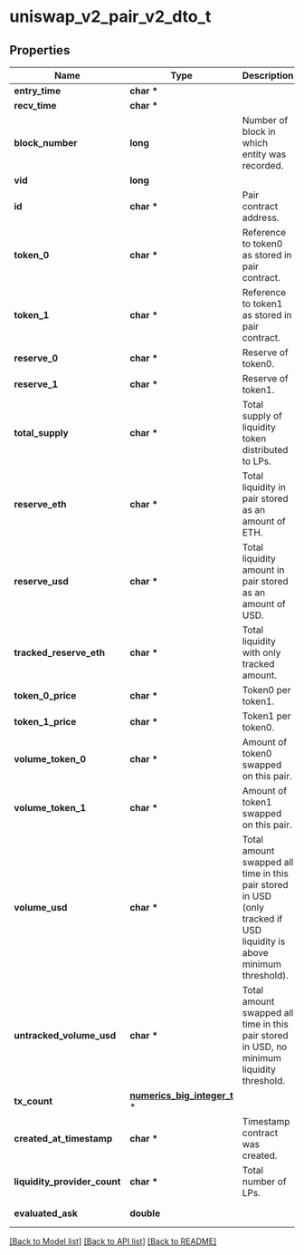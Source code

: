 # uniswap_v2_pair_v2_dto_t

## Properties
Name | Type | Description | Notes
------------ | ------------- | ------------- | -------------
**entry_time** | **char \*** |  | [optional] 
**recv_time** | **char \*** |  | [optional] 
**block_number** | **long** | Number of block in which entity was recorded. | [optional] 
**vid** | **long** |  | [optional] 
**id** | **char \*** | Pair contract address. | [optional] 
**token_0** | **char \*** | Reference to token0 as stored in pair contract. | [optional] 
**token_1** | **char \*** | Reference to token1 as stored in pair contract. | [optional] 
**reserve_0** | **char \*** | Reserve of token0. | [optional] 
**reserve_1** | **char \*** | Reserve of token1. | [optional] 
**total_supply** | **char \*** | Total supply of liquidity token distributed to LPs. | [optional] 
**reserve_eth** | **char \*** | Total liquidity in pair stored as an amount of ETH. | [optional] 
**reserve_usd** | **char \*** | Total liquidity amount in pair stored as an amount of USD. | [optional] 
**tracked_reserve_eth** | **char \*** | Total liquidity with only tracked amount. | [optional] 
**token_0_price** | **char \*** | Token0 per token1. | [optional] 
**token_1_price** | **char \*** | Token1 per token0. | [optional] 
**volume_token_0** | **char \*** | Amount of token0 swapped on this pair. | [optional] 
**volume_token_1** | **char \*** | Amount of token1 swapped on this pair. | [optional] 
**volume_usd** | **char \*** | Total amount swapped all time in this pair stored in USD (only tracked if USD liquidity is above minimum threshold). | [optional] 
**untracked_volume_usd** | **char \*** | Total amount swapped all time in this pair stored in USD, no minimum liquidity threshold. | [optional] 
**tx_count** | [**numerics_big_integer_t**](numerics_big_integer.md) \* |  | [optional] 
**created_at_timestamp** | **char \*** | Timestamp contract was created. | [optional] 
**liquidity_provider_count** | **char \*** | Total number of LPs. | [optional] 
**evaluated_ask** | **double** |  | [optional] [readonly] 

[[Back to Model list]](../README.md#documentation-for-models) [[Back to API list]](../README.md#documentation-for-api-endpoints) [[Back to README]](../README.md)



